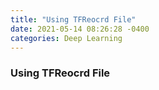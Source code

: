 ```yaml
---
title: "Using TFReocrd File"
date: 2021-05-14 08:26:28 -0400
categories: Deep Learning
---
```


### Using TFReocrd File
